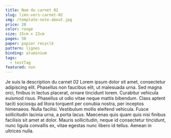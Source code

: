 ```yaml
---
title: Nom du carnet 02
slug: lien-vers-carnet-02
img: /template-note-about.jpg
price: 20
color: rouge
size: 15cm x 22cm
pages: 50
paper: papier recyclé
pattern: lignes
binding: aluminium
tags:
  - testTag
featured: non
---
```


Je suis la description du carnet 02 Lorem ipsum dolor sit amet, consectetur adipiscing elit. Phasellus non faucibus elit, ut malesuada urna. Sed magna orci, finibus in lectus placerat, ornare tincidunt lorem. Curabitur vehicula euismod risus. Phasellus ut odio vitae neque mattis bibendum. Class aptent taciti sociosqu ad litora torquent per conubia nostra, per inceptos himenaeos. Nulla facilisi. Vestibulum mollis eleifend vehicula. Fusce sollicitudin lacinia urna, a porta lacus. Maecenas quis quam quis nisi finibus facilisis sit amet at dolor. Mauris sollicitudin, neque id consectetur tincidunt, nunc ligula convallis ex, vitae egestas nunc libero id tellus. Aenean in ultrices nulla. 
